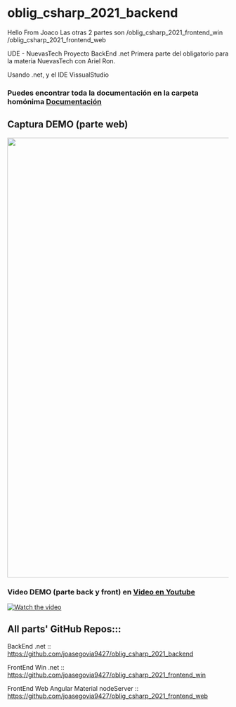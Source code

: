 # oblig_csharp_2021_backend
Hello From Joaco
Las otras 2 partes son
/oblig_csharp_2021_frontend_win
/oblig_csharp_2021_frontend_web

UDE - NuevasTech Proyecto BackEnd .net
Primera parte del obligatorio para la materia NuevasTech con Ariel Ron.

Usando .net, y el IDE VissualStudio

<h3> Puedes encontrar toda la documentación en la carpeta homónima <a title="Documentación" href="https://github.com/joasegovia9427/oblig_csharp_2021_frontend_web/tree/main/Documentacion" target="_blank">Documentación</a></h3>

## Captura DEMO (parte web)

<img src="https://github.com/joasegovia9427/oblig_csharp_2021_frontend_web/blob/main/Demo.gif" width="30px" data-canonical-src="https://github.com/joasegovia9427/oblig_csharp_2021_frontend_web/blob/main/Demo.gif" style="width: 1000px;">


<h3> Video DEMO (parte back y front) en <a title="Youtube" href="https://youtu.be/hODyUd865WQ" target="_blank">Video en Youtube</a></h3>


[![Watch the video](https://upload.wikimedia.org/wikipedia/commons/thumb/e/e1/Logo_of_YouTube_%282015-2017%29.svg/502px-Logo_of_YouTube_%282015-2017%29.svg.png)](https://youtu.be/hODyUd865WQ)


## All parts' GitHub Repos:::
BackEnd .net :: https://github.com/joasegovia9427/oblig_csharp_2021_backend

FrontEnd Win .net :: https://github.com/joasegovia9427/oblig_csharp_2021_frontend_win

FrontEnd Web Angular Material nodeServer :: https://github.com/joasegovia9427/oblig_csharp_2021_frontend_web
